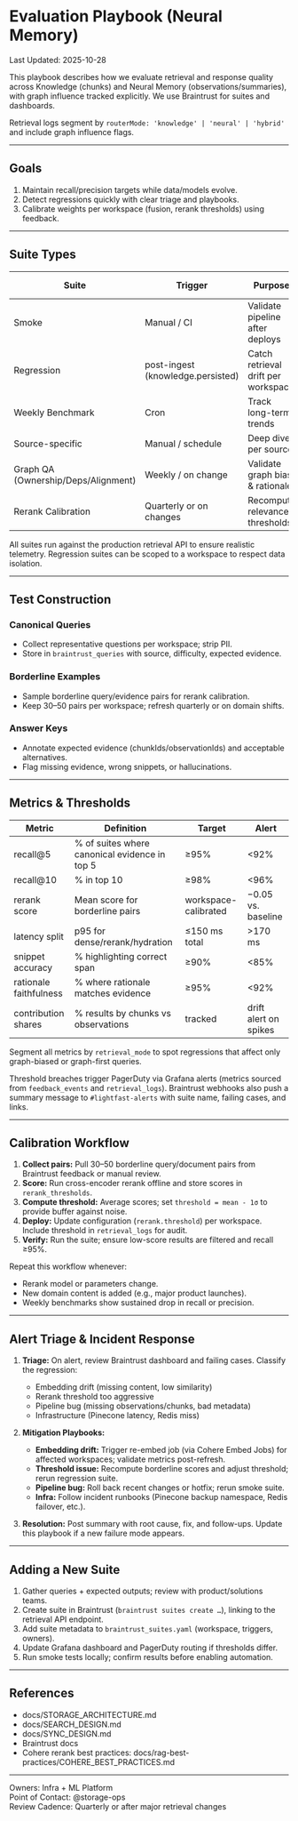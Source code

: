 # Evaluation Playbook (Neural Memory)

Last Updated: 2025-10-28

This playbook describes how we evaluate retrieval and response quality across Knowledge (chunks) and Neural Memory (observations/summaries), with graph influence tracked explicitly. We use Braintrust for suites and dashboards.

Retrieval logs segment by `routerMode: 'knowledge' | 'neural' | 'hybrid'` and include graph influence flags.

---

## Goals

1. Maintain recall/precision targets while data/models evolve.
2. Detect regressions quickly with clear triage and playbooks.
3. Calibrate weights per workspace (fusion, rerank thresholds) using feedback.

---

## Suite Types

| Suite | Trigger | Purpose | Sample Size | Latency Target |
|-------|---------|---------|-------------|----------------|
| Smoke | Manual / CI | Validate pipeline after deploys | 5–10 queries per source | <5 min total |
| Regression | post-ingest (knowledge.persisted) | Catch retrieval drift per workspace | 25 canonical queries | <10 min/workspace |
| Weekly Benchmark | Cron | Track long-term trends | 100 mixed queries | <60 min |
| Source-specific | Manual / schedule | Deep dive per source | 15 per source | <10 min |
| Graph QA (Ownership/Deps/Alignment) | Weekly / on change | Validate graph bias & rationale | 20 graph queries | <10 min |
| Rerank Calibration | Quarterly or on changes | Recompute relevance thresholds | 30 borderline pairs | <30 min |

All suites run against the production retrieval API to ensure realistic telemetry. Regression suites can be scoped to a workspace to respect data isolation.

---

## Test Construction

### Canonical Queries
- Collect representative questions per workspace; strip PII.
- Store in `braintrust_queries` with source, difficulty, expected evidence.

### Borderline Examples
- Sample borderline query/evidence pairs for rerank calibration.
- Keep 30–50 pairs per workspace; refresh quarterly or on domain shifts.

### Answer Keys
- Annotate expected evidence (chunkIds/observationIds) and acceptable alternatives.
- Flag missing evidence, wrong snippets, or hallucinations.

---

## Metrics & Thresholds

| Metric | Definition | Target | Alert |
|--------|------------|--------|-------|
| recall@5 | % of suites where canonical evidence in top 5 | ≥95% | <92% |
| recall@10 | % in top 10 | ≥98% | <96% |
| rerank score | Mean score for borderline pairs | workspace-calibrated | −0.05 vs. baseline |
| latency split | p95 for dense/rerank/hydration | ≤150 ms total | >170 ms |
| snippet accuracy | % highlighting correct span | ≥90% | <85% |
| rationale faithfulness | % where rationale matches evidence | ≥95% | <92% |
| contribution shares | % results by chunks vs observations | tracked | drift alert on spikes |

Segment all metrics by `retrieval_mode` to spot regressions that affect only graph-biased or graph-first queries.

Threshold breaches trigger PagerDuty via Grafana alerts (metrics sourced from `feedback_events` and `retrieval_logs`). Braintrust webhooks also push a summary message to `#lightfast-alerts` with suite name, failing cases, and links.

---

## Calibration Workflow

1. **Collect pairs:** Pull 30–50 borderline query/document pairs from Braintrust feedback or manual review.
2. **Score:** Run cross-encoder rerank offline and store scores in `rerank_thresholds`.
3. **Compute threshold:** Average scores; set `threshold = mean - 1σ` to provide buffer against noise.
4. **Deploy:** Update configuration (`rerank.threshold`) per workspace. Include threshold in `retrieval_logs` for audit.
5. **Verify:** Run the suite; ensure low-score results are filtered and recall ≥95%.

Repeat this workflow whenever:
- Rerank model or parameters change.
- New domain content is added (e.g., major product launches).
- Weekly benchmarks show sustained drop in recall or precision.

---

## Alert Triage & Incident Response

1. **Triage:** On alert, review Braintrust dashboard and failing cases. Classify the regression:
   - Embedding drift (missing content, low similarity)
   - Rerank threshold too aggressive
   - Pipeline bug (missing observations/chunks, bad metadata)
   - Infrastructure (Pinecone latency, Redis miss)

2. **Mitigation Playbooks:**
   - **Embedding drift:** Trigger re-embed job (via Cohere Embed Jobs) for affected workspaces; validate metrics post-refresh.
   - **Threshold issue:** Recompute borderline scores and adjust threshold; rerun regression suite.
   - **Pipeline bug:** Roll back recent changes or hotfix; rerun smoke suite.
   - **Infra:** Follow incident runbooks (Pinecone backup namespace, Redis failover, etc.).

3. **Resolution:** Post summary with root cause, fix, and follow-ups. Update this playbook if a new failure mode appears.

---

## Adding a New Suite

1. Gather queries + expected outputs; review with product/solutions teams.
2. Create suite in Braintrust (`braintrust suites create …`), linking to the retrieval API endpoint.
3. Add suite metadata to `braintrust_suites.yaml` (workspace, triggers, owners).
4. Update Grafana dashboard and PagerDuty routing if thresholds differ.
5. Run smoke tests locally; confirm results before enabling automation.

---

## References

- docs/STORAGE_ARCHITECTURE.md
- docs/SEARCH_DESIGN.md
- docs/SYNC_DESIGN.md
- Braintrust docs
- Cohere rerank best practices: docs/rag-best-practices/COHERE_BEST_PRACTICES.md

---

Owners: Infra + ML Platform  
Point of Contact: @storage-ops  
Review Cadence: Quarterly or after major retrieval changes
